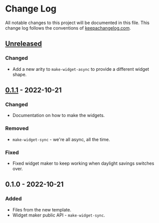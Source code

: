 # Change Log
All notable changes to this project will be documented in this file. This change log follows the conventions of [keepachangelog.com](http://keepachangelog.com/).

## [Unreleased]
### Changed
- Add a new arity to `make-widget-async` to provide a different widget shape.

## [0.1.1] - 2022-10-21
### Changed
- Documentation on how to make the widgets.

### Removed
- `make-widget-sync` - we're all async, all the time.

### Fixed
- Fixed widget maker to keep working when daylight savings switches over.

## 0.1.0 - 2022-10-21
### Added
- Files from the new template.
- Widget maker public API - `make-widget-sync`.

[Unreleased]: https://github.com/barebaj/utils/compare/0.1.1...HEAD
[0.1.1]: https://github.com/barebaj/utils/compare/0.1.0...0.1.1
